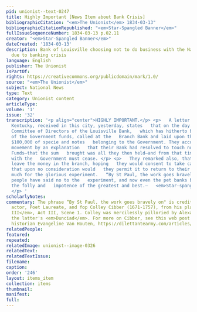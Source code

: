 ```yaml
---
pid: unionist--text-0247
title: Highly Important [News Item about Bank Crisis]
bibliographicCitation: "<em>The Unionist</em> 1834-03-13"
bibliographicCitationRepublished: "<em>Star-Spangled Banner</em>"
fullIssueSequenceNumber: 1834-03-13 p.02.11
creator: "<em>Star-Spangled Banner</em>"
dateCreated: '1834-03-13'
description: Bank of Louisville choosing not to do business with the National government
  due to banking crisis
language: English
publisher: The Unionist
IsPartOf: 
rights: https://creativecommons.org/publicdomain/mark/1.0/
source: "<em>The Unionist</em>"
subject: National News
type: Text
category: Unionist content
articleType: 
volume: '1'
issue: '32'
transcription: '<p align="center">HIGHLY IMPORTANT.</p> <p>   A letter from Louisville,
  Kentucky, received in this city, yesterday, states   that on the day it was written,
  Committee of Directors of the Louisville Bank,   which has hitherto been a depository
  of the Government funds, called at the   Branch Bank and laid upon the counter about
  $100,000 of specie and notes   belonging to the Government. They accompanied this
  movement by an explanation   that their Bank had resolved to touch no more the Treasury
  Funds—that the sum   brought was all they then held—and from that time their connection
  with the   Government must cease. </p> <p>   They remarked also, that they should
  leave the money in the branch, hoping   they would consent to take care of it, for
  that upon no consideration would   they permit it to return to their vaults. So
  much for the glorious experiment.   “By St Paul, the work goes bravely on,” The
  people have said no to the   experiment, and now even the pet banks begin to denounce
  the folly and   impotence of the greatest and best.—   <em>Star-spangled-Banner.</em>
  </p> '
scholarlyNotes: 
commentary: The phrase “By St Paul, the work goes bravely on" is credited to English
  actor, Poet Laureate, and fop Colley Cibber (1671-1757), from his play <em>Richard
  III</em>, Act III, Scene 1. Colley was mercilessly pilloried by Alexander Pope in
  the latter's <em>Dunciad</em>. For more on Cibber, see this web post from a theater
  historian Evangeline Van Houten, https://dilettantearmy.com/articles/colley-cibber
relatedPeople: 
featured: 
repeated: 
relatedImage: unionist--image-0326
relatedText: 
relatedTextIssue: 
filename: 
caption: 
order: '246'
layout: items_item
collection: items
thumbnail: 
manifest: 
full: 
---
```

